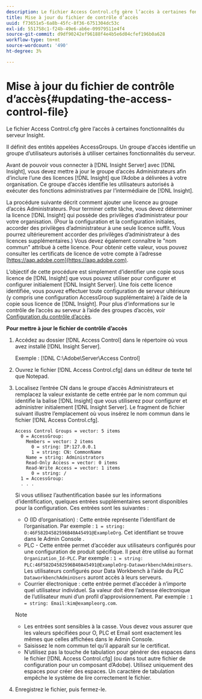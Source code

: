 ```yaml
---
description: Le fichier Access Control.cfg gère l’accès à certaines fonctionnalités du serveur Insight.
title: Mise à jour du fichier de contrôle d’accès
uuid: f73651e5-6a8b-45fc-8f36-6751304dc53c
exl-id: 551758c1-f24b-49e6-ab6e-09979511e4f4
source-git-commit: d9df90242ef96188f4e4b5e6d04cfef196b0a628
workflow-type: tm+mt
source-wordcount: '490'
ht-degree: 3%

---
```


# Mise à jour du fichier de contrôle d’accès{#updating-the-access-control-file}

Le fichier Access Control.cfg gère l’accès à certaines fonctionnalités du serveur Insight.

Il définit des entités appelées AccessGroups. Un groupe d’accès identifie un groupe d’utilisateurs autorisés à utiliser certaines fonctionnalités du serveur.

Avant de pouvoir vous connecter à [!DNL Insight Server] avec [!DNL Insight], vous devez mettre à jour le groupe d’accès Administrateurs afin d’inclure l’une des licences [!DNL Insight] que l’Adobe a délivrées à votre organisation. Ce groupe d’accès identifie les utilisateurs autorisés à exécuter des fonctions administratives par l’intermédiaire de [!DNL Insight].

La procédure suivante décrit comment ajouter une licence au groupe d’accès Administrateurs. Pour terminer cette tâche, vous devez déterminer la licence [!DNL Insight] qui possède des privilèges d’administrateur pour votre organisation. (Pour la configuration et la configuration initiales, accorder des privilèges d’administrateur à une seule licence suffit. Vous pourrez ultérieurement accorder des privilèges d’administrateur à des licences supplémentaires.) Vous devez également connaître le &quot;nom commun&quot; attribué à cette licence. Pour obtenir cette valeur, vous pouvez consulter les certificats de licence de votre compte à l’adresse [https://aap.adobe.com](https://aap.adobe.com).

L’objectif de cette procédure est simplement d’identifier une copie sous licence de [!DNL Insight] que vous pouvez utiliser pour configurer et configurer initialement [!DNL Insight Server]. Une fois cette licence identifiée, vous pouvez effectuer toute configuration de serveur ultérieure (y compris une configuration AccessGroup supplémentaire) à l’aide de la copie sous licence de [!DNL Insight]. Pour plus d’informations sur le contrôle de l’accès au serveur à l’aide des groupes d’accès, voir [Configuration du contrôle d’accès](../../../../home/c-inst-svr/c-admin-inst-svr/c-config-acs-ctrl/c-config-acs-ctrl.md#concept-ac385e870dbe4b57a72bf7266b60f93d).

**Pour mettre à jour le fichier de contrôle d’accès**

1. Accédez au dossier [!DNL Access Control] dans le répertoire où vous avez installé [!DNL Insight Server].

   Exemple : [!DNL C:\Adobe\Server\Access Control]

1. Ouvrez le fichier [!DNL Access Control.cfg] dans un éditeur de texte tel que Notepad.
1. Localisez l’entrée CN dans le groupe d’accès Administrateurs et remplacez la valeur existante de cette entrée par le nom commun qui identifie la balise [!DNL Insight] que vous utiliserez pour configurer et administrer initialement [!DNL Insight Server]. Le fragment de fichier suivant illustre l’emplacement où vous insérez le nom commun dans le fichier [!DNL Access Control.cfg].

   ```
   Access Control Groups = vector: 5 items 
     0 = AccessGroup: 
       Members = vector: 2 items 
         0 = string: IP:127.0.0.1 
         1 = string: CN: CommonName 
       Name = string: Administrators 
       Read-Only Access = vector: 0 items 
       Read-Write Access = vector: 1 items 
         0 = string: / 
     1 = AccessGroup: 
     . . . 
   ```

   Si vous utilisez l’authentification basée sur les informations d’identification, quelques entrées supplémentaires seront disponibles pour la configuration. Ces entrées sont les suivantes :

   * O (ID d’organisation) : Cette entrée représente l’identifiant de l’organisation. Par exemple : `1 = string: O:46F582D4582596B40A45491@ExampleOrg`. Cet identifiant se trouve dans le Admin Console .
   * PLC - Cette entrée permet d’accéder aux utilisateurs configurés pour une configuration de produit spécifique. Il peut être utilisé au format `Organization_Id-PLC`. Par exemple : `1 = string: PLC:46F582D4582596B40A45491@ExampleOrg-DataworkbenchAdminUsers`. Les utilisateurs configurés pour Data Workbench à l’aide du PLC `DataworkbenchAdminUsers` auront accès à leurs serveurs.
   * Courrier électronique : cette entrée permet d’accéder à n’importe quel utilisateur individuel. Sa valeur doit être l’adresse électronique de l’utilisateur muni d’un profil d’approvisionnement. Par exemple : `1 = string: Email:kim@exampleorg.com`.

   >[!NOTE]
   >
   >
   >    
   >    
   >    * Les entrées sont sensibles à la casse. Vous devez vous assurer que les valeurs spécifiées pour O, PLC et Email sont exactement les mêmes que celles affichées dans le Admin Console.
   >    * Saisissez le nom commun tel qu’il apparaît sur le certificat.
   >    * N’utilisez pas la touche de tabulation pour générer des espaces dans le fichier [!DNL Access Control.cfg] (ou dans tout autre fichier de configuration pour un composant d’Adobe). Utilisez uniquement des espaces pour créer des espaces. Un caractère de tabulation empêche le système de lire correctement le fichier.


1. Enregistrez le fichier, puis fermez-le.
